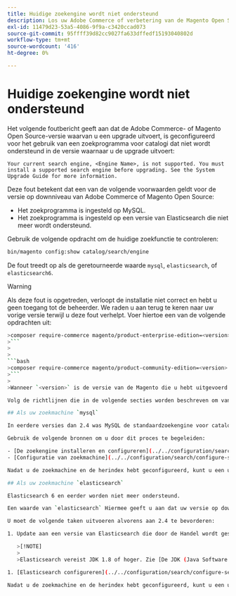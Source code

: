 ```yaml
---
title: Huidige zoekengine wordt niet ondersteund
description: Los uw Adobe Commerce of verbetering van de Magento Open Source na het ontmoeten van een fout over een niet gestaafde onderzoeksmotor problemen op.
exl-id: 11479d23-53a5-4086-9f9a-c3420ccad073
source-git-commit: 95ffff39d82cc9027fa633dffedf15193040802d
workflow-type: tm+mt
source-wordcount: '416'
ht-degree: 0%

---
```


# Huidige zoekengine wordt niet ondersteund

Het volgende foutbericht geeft aan dat de Adobe Commerce- of Magento Open Source-versie waarvan u een upgrade uitvoert, is geconfigureerd voor het gebruik van een zoekprogramma voor catalogi dat niet wordt ondersteund in de versie waarnaar u de upgrade uitvoert:

```terminal
Your current search engine, <Engine Name>, is not supported. You must install a supported search engine before upgrading. See the System Upgrade Guide for more information.
```

Deze fout betekent dat een van de volgende voorwaarden geldt voor de versie op downniveau van Adobe Commerce of Magento Open Source:

- Het zoekprogramma is ingesteld op MySQL.
- Het zoekprogramma is ingesteld op een versie van Elasticsearch die niet meer wordt ondersteund.

Gebruik de volgende opdracht om de huidige zoekfunctie te controleren:

```bash
bin/magento config:show catalog/search/engine
```

De fout treedt op als de geretourneerde waarde `mysql`, `elasticsearch`, of `elasticsearch6`.

>[!WARNING]
>
>Als deze fout is opgetreden, verloopt de installatie niet correct en hebt u geen toegang tot de beheerder. We raden u aan terug te keren naar uw vorige versie terwijl u deze fout verhelpt. Voer hiertoe een van de volgende opdrachten uit:
>
>
```bash
>composer require-commerce magento/product-enterprise-edition=<version>
>```
>
>
```bash
>composer require-commerce magento/product-community-edition=<version>
>```
>
>Wanneer `<version>` is de versie van de Magento die u hebt uitgevoerd **voor** de upgrade. Bijvoorbeeld: `2.3.5`.

Volg de richtlijnen die in de volgende secties worden beschreven om van een inconsistente staat terug te krijgen.

## Als uw zoekmachine `mysql`

In eerdere versies dan 2.4 was MySQL de standaardzoekengine voor catalogi, maar MySQL wordt in deze hoedanigheid niet meer ondersteund. Nu moet u Elasticsearch of OpenSearch installeren en configureren als zoekprogramma voordat u de upgrade uitvoert naar 2.4.

Gebruik de volgende bronnen om u door dit proces te begeleiden:

- [De zoekengine installeren en configureren](../../configuration/search/overview-search.md)
- [Configuratie van zoekmachine](../../configuration/search/configure-search-engine.md)

Nadat u de zoekmachine en de herindex hebt geconfigureerd, kunt u een upgrade uitvoeren naar 2.4.

## Als uw zoekmachine `elasticsearch`

Elasticsearch 6 en eerder worden niet meer ondersteund.

Een waarde van `elasticsearch` Hiermee geeft u aan dat uw versie op downniveau van Adobe Commerce of Magento Open Source is geconfigureerd voor gebruik van Elasticsearch 2.x. Deze versie van Elasticsearch wordt niet meer ondersteund.

U moet de volgende taken uitvoeren alvorens aan 2.4 te bevorderen:

1. Update aan een versie van Elasticsearch die door de Handel wordt gesteund. Zie [Elasticsearch bijwerken](https://www.elastic.co/guide/en/elasticsearch/reference/current/setup-upgrade.html) voor volledige instructies voor het maken van back-ups van uw gegevens, het opsporen van potentiële migratiekwesties en het testen van upgrades voordat u deze implementeert naar de productie. Afhankelijk van uw huidige versie van Elasticsearch, is het mogelijk dat een volledige clusterherstart al dan niet vereist is.

   >[!NOTE]
   >
   >Elasticsearch vereist JDK 1.8 of hoger. Zie [De JDK (Java Software Development Kit) installeren](../../installation/prerequisites/search-engine/overview.md#install-the-java-software-development-kit-jdk) om te controleren welke versie van JDK is geïnstalleerd.

1. [Elasticsearch configureren](../../configuration/search/configure-search-engine.md) en opnieuw indexeren.

Nadat u de zoekmachine en de herindex hebt geconfigureerd, kunt u een upgrade uitvoeren naar 2.4.
